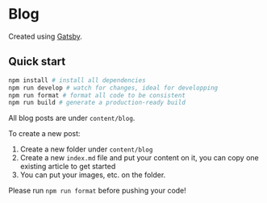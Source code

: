 # Blog

Created using [Gatsby](https://www.gatsbyjs.org).

## Quick start

```sh
npm install # install all dependencies
npm run develop # watch for changes, ideal for developping
npm run format # format all code to be consistent
npm run build # generate a production-ready build
```

All blog posts are under `content/blog`.

To create a new post:

1. Create a new folder under `content/blog`
2. Create a new `index.md` file and put your content on it, you can copy one existing article to get started
3. You can put your images, etc. on the folder.

Please run `npm run format` before pushing your code!
